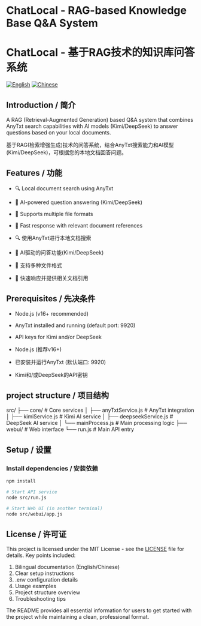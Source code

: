 # ChatLocal - RAG-based Knowledge Base Q&A System
# ChatLocal - 基于RAG技术的知识库问答系统

[![English](https://img.shields.io/badge/Language-English-blue)](README.md)
[![Chinese](https://img.shields.io/badge/语言-中文-red)](README.md)

## Introduction / 简介
A RAG (Retrieval-Augmented Generation) based Q&A system that combines AnyTxt search capabilities with AI models (Kimi/DeepSeek) to answer questions based on your local documents.

基于RAG(检索增强生成)技术的问答系统，结合AnyTxt搜索能力和AI模型(Kimi/DeepSeek)，可根据您的本地文档回答问题。

## Features / 功能
- 🔍 Local document search using AnyTxt
- 🤖 AI-powered question answering (Kimi/DeepSeek)
- 📂 Supports multiple file formats
- 🚀 Fast response with relevant document references

- 🔍 使用AnyTxt进行本地文档搜索
- 🤖 AI驱动的问答功能(Kimi/DeepSeek)
- 📂 支持多种文件格式
- 🚀 快速响应并提供相关文档引用

## Prerequisites / 先决条件
- Node.js (v16+ recommended)
- AnyTxt installed and running (default port: 9920)
- API keys for Kimi and/or DeepSeek

- Node.js (推荐v16+)
- 已安装并运行AnyTxt (默认端口: 9920)
- Kimi和/或DeepSeek的API密钥

## project structure / 项目结构
src/
├── core/                # Core services
│   ├── anyTxtService.js  # AnyTxt integration
│   ├── kimiService.js    # Kimi AI service
│   ├── deepseekService.js # DeepSeek AI service
│   └── mainProcess.js   # Main processing logic
├── webui/               # Web interface
└── run.js               # Main API entry

## Setup / 设置

### Install dependencies / 安装依赖
```bash
npm install

# Start API service
node src/run.js

# Start Web UI (in another terminal)
node src/webui/app.js
```

## License / 许可证
This project is licensed under the MIT License - see the [LICENSE](LICENSE) file for details.
Key points included:
1. Bilingual documentation (English/Chinese)
2. Clear setup instructions
3. .env configuration details
4. Usage examples
5. Project structure overview
6. Troubleshooting tips

The README provides all essential information for users to get started with the project while maintaining a clean, professional format.